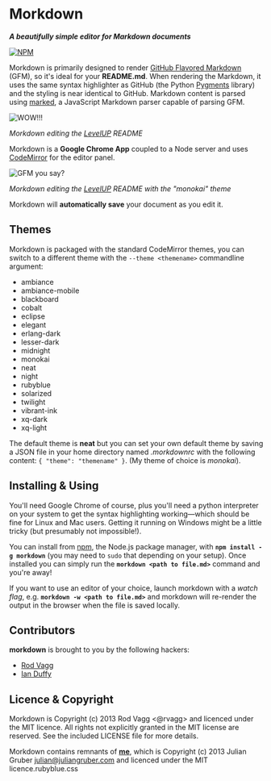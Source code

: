 # Morkdown

***A beautifully simple editor for Markdown documents***

[![NPM](https://nodei.co/npm/morkdown.png?compact=true)](https://nodei.co/npm/morkdown/)

Morkdown is primarily designed to render [GitHub Flavored Markdown](http://github.github.com/github-flavored-markdown/) (GFM), so it's ideal for your **README.md**. When rendering the Markdown, it uses the same syntax highlighter as GitHub (the Python [Pygments](http://pygments.org/) library) and the styling is near identical to GitHub. Markdown content is parsed using [marked](https://github.com/chjj/marked), a JavaScript Markdown parser capable of parsing GFM.

![WOW!!!](http://r.va.gg/morkdown/screenshot-1.png)

*Morkdown editing the [LevelUP](https://github.com/rvagg/node-levelup) README*

Morkdown is a **Google Chrome App** coupled to a Node server and uses [CodeMirror](http://codemirror.net) for the editor panel.

![GFM you say?](http://r.va.gg/morkdown/screenshot-2.png)

*Morkdown editing the [LevelUP](https://github.com/rvagg/node-levelup) README with the "monokai" theme*

Morkdown will **automatically save** your document as you edit it.

## Themes

Morkdown is packaged with the standard CodeMirror themes, you can switch to a different theme with the `--theme <themename>` commandline argument:

  * ambiance
  * ambiance-mobile
  * blackboard
  * cobalt
  * eclipse
  * elegant
  * erlang-dark
  * lesser-dark
  * midnight
  * monokai
  * neat
  * night
  * rubyblue
  * solarized
  * twilight
  * vibrant-ink
  * xq-dark
  * xq-light

The default theme is **neat** but you can set your own default theme by saving a JSON file in your home directory named *.morkdownrc* with the following content: `{ "theme": "themename" }`. (My theme of choice is *monokai*).

## Installing & Using

You'll need Google Chrome of course, plus you'll need a python interpreter on your system to get the syntax highlighting working&mdash;which should be fine for Linux and Mac users. Getting it running on Windows might be a little tricky (but presumably not impossible!).

You can install from [npm](http://npmjs.org), the Node.js package manager, with <b><code>npm install -g morkdown</code></b> (you may need to `sudo` that depending on your setup). Once installed you can simply run the **`morkdown <path to file.md>`** command and you're away!

If you want to use an editor of your choice, launch morkdown with a *watch flag*, e.g. **`morkdown -w <path to file.md>`** and morkdown will re-render the output in the browser when the file is saved locally.

## Contributors

**morkdown** is brought to you by the following hackers:

 * [Rod Vagg](https://github.com/rvagg)
 * [Ian Duffy](https://github.com/imduffy15)

## Licence & Copyright

Morkdown is Copyright (c) 2013 Rod Vagg <@rvagg> and licenced under the MIT licence. All rights not explicitly granted in the MIT license are reserved. See the included LICENSE file for more details.

Morkdown contains remnants of **[me](http://github.com/juliangruber/me/)**, which is Copyright (c) 2013 Julian Gruber <julian@juliangruber.com> and licenced under the MIT licence.rubyblue.css
